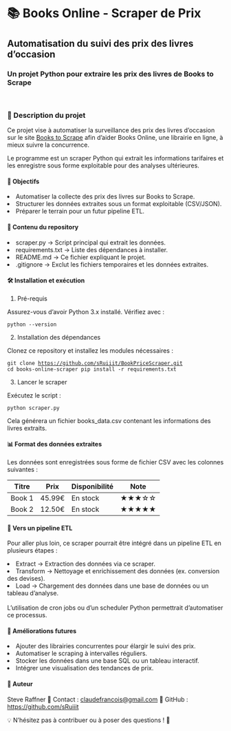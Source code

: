 <h1> 📚 Books Online - Scraper de Prix </h1>

<h2>Automatisation du suivi des prix des livres d’occasion</h2>
<h3>Un projet Python pour extraire les prix des livres de Books to Scrape</h3>

<br>

<h3>📝 Description du projet</h3>

Ce projet vise à automatiser la surveillance des prix des livres d’occasion sur le site [Books to Scrape](https://books.toscrape.com) afin d’aider Books Online, une librairie en ligne, à mieux suivre la concurrence.

Le programme est un scraper Python qui extrait les informations tarifaires et les enregistre sous forme exploitable pour des analyses ultérieures.

<h4>🎯 Objectifs</h4>
<li>Automatiser la collecte des prix des livres sur Books to Scrape.</li>
<li>Structurer les données extraites sous un format exploitable (CSV/JSON).</li>
<li>Préparer le terrain pour un futur pipeline ETL.</li>

<h4>📂 Contenu du repository</h4>
<li>scraper.py → Script principal qui extrait les données.</li>
<li>requirements.txt → Liste des dépendances à installer.</li>
<li>README.md → Ce fichier expliquant le projet.</li>
<li>.gitignore → Exclut les fichiers temporaires et les données extraites.</li>

<h4>🛠️ Installation et exécution</h4>

1. Pré-requis

Assurez-vous d’avoir Python 3.x installé. Vérifiez avec :

<code>python --version</code>

2. Installation des dépendances

Clonez ce repository et installez les modules nécessaires :

<code>git clone https://github.com/sRuiiit/BookPriceScraper.git
cd books-online-scraper
pip install -r requirements.txt</code>

3. Lancer le scraper

Exécutez le script :

<code>python scraper.py</code>

Cela générera un fichier books_data.csv contenant les informations des livres extraits.

<h4>📊 Format des données extraites</h4>

Les données sont enregistrées sous forme de fichier CSV avec les colonnes suivantes :

| Titre    | Prix   | Disponibilité | Note  |
|----------|--------|--------------|-------|
| Book 1   | 45.99€ | En stock     | ★★★☆☆ |
| Book 2   | 12.50€ | En stock     | ★★★★★ |

<h4>🔧 Vers un pipeline ETL</h4>

Pour aller plus loin, ce scraper pourrait être intégré dans un pipeline ETL en plusieurs étapes :
<li>Extract → Extraction des données via ce scraper.</li>
<li>Transform → Nettoyage et enrichissement des données (ex. conversion des devises).</li>
<li>Load → Chargement des données dans une base de données ou un tableau d’analyse.</li>
<br>
L’utilisation de cron jobs ou d’un scheduler Python permettrait d’automatiser ce processus.

<h4>🚀 Améliorations futures</h4>
<li>Ajouter des librairies concurrentes pour élargir le suivi des prix.</li>
<li>Automatiser le scraping à intervalles réguliers.</li>
<li>Stocker les données dans une base SQL ou un tableau interactif.</li>
<li>Intégrer une visualisation des tendances de prix.</li>

<h4>👤 Auteur</h4>

Steve Raffner
📩 Contact : claudefrancois@gmail.com
🔗 GitHub : https://github.com/sRuiiit

💡 N’hésitez pas à contribuer ou à poser des questions ! 🚀

